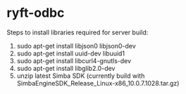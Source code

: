 # ryft-odbc

Steps to install libraries required for server build:
1. sudo apt-get install libjson0 libjson0-dev
2. sudo apt-get install uuid-dev libuuid1
3. sudo apt-get install libcurl4-gnutls-dev
4. sudo apt-get install libglib2.0-dev
5. unzip latest Simba SDK (currently build with SimbaEngineSDK_Release_Linux-x86_10.0.7.1028.tar.gz)
